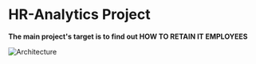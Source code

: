 # HR-Analytics Project
**The main project's target is to find out HOW TO RETAIN IT EMPLOYEES**

![Architecture](images/archtecture.jpg)

